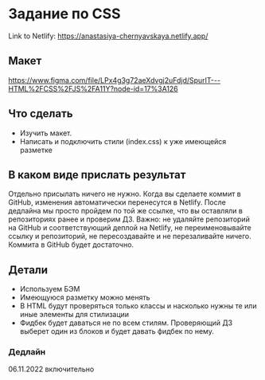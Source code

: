 # Задание по CSS
Link to Netlify: https://anastasiya-chernyavskaya.netlify.app/
## Макет
https://www.figma.com/file/LPx4g3g72aeXdvgj2uFdjd/SpurIT---HTML%2FCSS%2FJS%2FA11Y?node-id=17%3A126
## Что сделать
* Изучить макет.
* Написать и подключить стили (index.css) к уже имеющейся разметке
## В каком виде прислать результат
Отдельно присылать ничего не нужно. Когда вы сделаете коммит в GitHub, изменения
автоматически перенесутся в Netlify. После дедлайна мы просто пройдем по той же 
ссылке, что вы оставляли в репозиториях ранее и проверим ДЗ.
Важно: не удаляйте репозиторий на GitHub и соответствующий деплой на Netlify, не 
переименовывайте ссылку и репозиторий, не пересоздавайте и не перезаливайте ничего. 
Коммита в GitHub будет достаточно.
## Детали
* Используем БЭМ
* Имеющуюся разметку можно менять
* В HTML будут проверяться только классы и насколько нужны те или иные 
элементы для стилизации
* Фидбек будет даваться не по всем стилям. Проверяющий ДЗ выберет один из 
блоков и будет давать фидбек по нему.
### Дедлайн
06.11.2022 включительно
